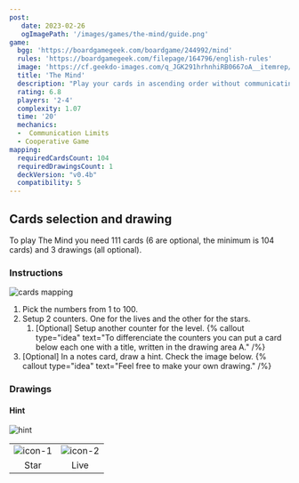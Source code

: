 ```yaml
---
post: 
   date: 2023-02-26
   ogImagePath: '/images/games/the-mind/guide.png'
game:
  bgg: 'https://boardgamegeek.com/boardgame/244992/mind'
  rules: 'https://boardgamegeek.com/filepage/164796/english-rules'
  image: 'https://cf.geekdo-images.com/q_JGK291hrhnhiRB0667oA__itemrep/img/w6x_ahGLQVe2u6trDx0kO91OprM=/fit-in/246x300/filters:strip_icc()/pic3979766.png'
  title: 'The Mind'
  description: "Play your cards in ascending order without communicating. Timing is key!"
  rating: 6.8
  players: '2-4'
  complexity: 1.07
  time: '20'
  mechanics:
  -  Communication Limits
  - Cooperative Game 
mapping:
  requiredCardsCount: 104
  requiredDrawingsCount: 1
  deckVersion: "v0.4b"
  compatibility: 5
---
```


## Cards selection and drawing

To play The Mind you need 111 cards (6 are optional, the minimum is 104 cards) and 3 drawings (all optional).

### Instructions

![cards mapping](/images/games/the-mind/guide.png)

1. Pick the numbers from 1 to 100.
1. Setup 2 counters. One for the lives and the other for the stars.
   1. \[Optional\] Setup another counter for the level.
   {% callout type="idea" text="To differenciate the counters you can put a card below each one with a title, written in the drawing area A." /%}
1. \[Optional\] In a notes card, draw a hint. Check the image below.
   {% callout type="idea" text="Feel free to make your own drawing." /%}

### Drawings

#### Hint

![hint](/images/games/the-mind/guide-drawing.png)

|   |   |
|:-:|:-:|
| ![icon-1](/images/games/the-mind/icon-hint-1.png) | ![icon-2](/images/games/the-mind/icon-hint-2.png) |
| Star | Live |
